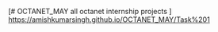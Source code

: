 [# OCTANET_MAY
all octanet internship projects
]
https://amishkumarsingh.github.io/OCTANET_MAY/Task%201
